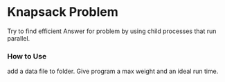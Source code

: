 # Knapsack Problem
Try to find efficient Answer for problem by using child processes that run parallel.
### How to Use
add a data file to folder. Give program a max weight and an ideal run time.
